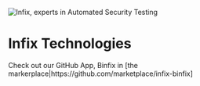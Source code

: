 ![Infix, experts in Automated Security Testing](https://infix.ai/img/OpenGraph.png)

<h1>Infix Technologies</h1>
<p>Check out our GitHub App, Binfix in [the markerplace|https://github.com/marketplace/infix-binfix]</p>
